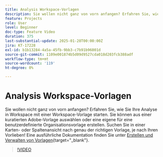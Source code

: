 ```yaml
---
title: Analysis Workspace-Vorlagen
description: Sie wollen nicht ganz von vorn anfangen? Erfahren Sie, wie Sie Ihre Analyse in Workspace mit einer Workspace-Vorlage starten. Sie können aus einer kuratierten Adobe-Vorlage auswählen oder eine eigene für eine benutzerdefinierte Organisationsvorlage erstellen. Suchen Sie in einer Karten- oder Spaltenansicht nach genau der richtigen Vorlage, je nach Ihren Vorlieben!
feature: Projects
role: User
level: Beginner
doc-type: Feature Video
duration: 375
last-substantial-update: 2025-01-28T00:00:00Z
jira: KT-17228
exl-id: b1b13284-4a5a-45fb-9bb3-c7b91b96001d
source-git-commit: 1109e001874b5d09d9527cda018d203fcb388adf
workflow-type: tm+mt
source-wordcount: '119'
ht-degree: 0%

---
```


# Analysis Workspace-Vorlagen

Sie wollen nicht ganz von vorn anfangen? Erfahren Sie, wie Sie Ihre Analyse in Workspace mit einer Workspace-Vorlage starten. Sie können aus einer kuratierten Adobe-Vorlage auswählen oder eine eigene für eine benutzerdefinierte Organisationsvorlage erstellen. Suchen Sie in einer Karten- oder Spaltenansicht nach genau der richtigen Vorlage, je nach Ihren Vorlieben! Eine ausführliche Dokumentation finden Sie unter [Erstellen und Verwalten von Vorlagen](https://experienceleague.adobe.com/de/docs/analytics-platform/using/cja-workspace/templates/create-templates?lang=de){target="_blank"}.

>[!VIDEO](https://video.tv.adobe.com/v/3443179/?learn=on&enablevpops&captions=ger)
